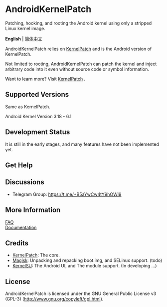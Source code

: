 # AndroidKernelPatch

Patching, hooking, and rooting the Android kernel using only a stripped Linux kernel image.

**English** | [简体中文](README_zh-CN.md)

AndroidKernelPatch relies on [KernelPatch](https://github.com/bmax121/KernelPatch/)  and is the Android version of KernelPatch.

Not limited to rooting, AndroidKernelPatch can patch the kernel and inject arbitrary code into it even without source code or symbol information.

Want to learn more? Visit [KernelPatch](https://github.com/bmax121/KernelPatch/) .

## Supported Versions

Same as KernelPatch.

Android Kernel Version 3.18 - 6.1 

## Development Status

It is still in the early stages, and many features have not been implemented yet.

## Get Help

## Discussions

- Telegram Group: https://t.me/+B5aYwCw4tY9hOWI9

## More Information

[FAQ](./doc/en/faq.md)  
[Documentation](./doc/en/)  

## Credits

- [KernelPatch](https://github.com/bmax121/KernelPatch/): The core.  
- [Magisk](https://github.com/topjohnwu/Magisk): Unpacking and repacking boot.img, and SELinux support. (todo)
- [KernelSU](https://github.com/tiann/KernelSU): The Android UI, and The module support. (In developing ...)

## License

AndroidKernelPatch is licensed under the GNU General Public License v3 (GPL-3) (http://www.gnu.org/copyleft/gpl.html).
